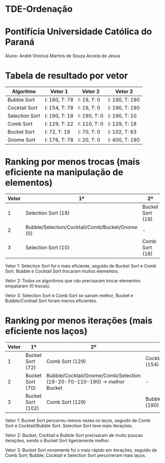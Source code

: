 # TDE-Ordenação
# Pontifícia Universidade Católica do Paraná
Aluno: André Vinícius Martins de Souza Acosta de Jesus

# Tabela de resultado por vetor

| Algoritmo      | Vetor 1       | Vetor 2      | Vetor 3        |
| -------------- | ------------- | ------------ | -------------- |
| Bubble Sort    | I: 180, T: 78 | I: 19, T: 0  | I: 190, T: 190 |
| Cocktail Sort  | I: 154, T: 78 | I: 19, T: 0  | I: 190, T: 190 |
| Selection Sort | I: 190, T: 18 | I: 190, T: 0 | I: 190, T: 10  |
| Comb Sort      | I: 129, T: 22 | I: 110, T: 0 | I: 129, T: 18  |
| Bucket Sort    | I: 72, T: 19  | I: 70, T: 0  | I: 102, T: 63  |
| Gnome Sort     | I: 176, T: 78 | I: 20, T: 0  | I: 400, T: 190 |


# Ranking por menos trocas (mais eficiente na manipulação de elementos)

| Vetor | 1º                                              | 2º               | 3º               | 4º                          | 5º |
| ----- | ----------------------------------------------- | ---------------- | ---------------- | --------------------------- | -- |
| 1     | Selection Sort (18)                             | Bucket Sort (19) | Comb Sort (22)   | Bubble/Cocktail/Gnome (78)  | -  |
| 2     | Bubble/Selection/Cocktail/Comb/Bucket/Gnome (0) | -                | -                | -                           | -  |
| 3     | Selection Sort (10)                             | Comb Sort (18)   | Bucket Sort (63) | Bubble/Cocktail/Gnome (190) | -  |

Vetor 1: Selection Sort foi o mais eficiente, seguido de Bucket Sort e Comb Sort. Bubble e Cocktail Sort trocaram muitos elementos.

Vetor 2: Todos os algoritmos que não precisaram trocar elementos empataram (0 trocas).

Vetor 3: Selection Sort e Comb Sort se saíram melhor, Bucket e Bubble/Cocktail Sort foram menos eficientes.


# Ranking por menos iterações (mais eficiente nos laços)

| Vetor | 1º                | 2º                                                                      | 3º                    | 4º                   | 5º                   |
| ----- | ----------------- | ----------------------------------------------------------------------- | --------------------- | -------------------- | -------------------- |
| 1     | Bucket Sort (72)  | Comb Sort (129)                                                         | Cocktail Sort (154)   | Bubble Sort (180)    | Selection Sort (190) |
| 2     | Bucket Sort (70)  | Bubble/Cocktail/Gnome/Comb/Selection (19-20-70-110-190) → melhor Bucket | -                     | -                    | -                    |
| 3     | Bucket Sort (102) | Comb Sort (129)                                                         | Bubble/Cocktail (190) | Selection Sort (190) | Gnome Sort (400)     |

Vetor 1: Bucket Sort percorreu menos vezes os laços, seguido de Comb Sort e Cocktail/Bubble Sort. Selection Sort teve mais iterações.

Vetor 2: Bucket, Cocktail e Bubble Sort precisaram de muito poucas iterações, sendo o Bucket Sort ligeiramente melhor.

Vetor 3: Bucket Sort novamente foi o mais rápido em iterações, seguido de Comb Sort; Bubble, Cocktail e Selection Sort percorreram mais laços.



